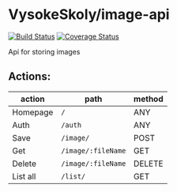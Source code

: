 VysokeSkoly/image-api
=====================

[![Build Status](https://travis-ci.org/vysokeskoly/image-api.svg?branch=master)](https://travis-ci.org/vysokeskoly/image-api)
[![Coverage Status](https://coveralls.io/repos/github/vysokeskoly/image-api/badge.svg?branch=master)](https://coveralls.io/github/vysokeskoly/image-api?branch=master)

Api for storing images

## Actions:
| action    | path                  | method    |
| ---       | ---                   | ---       |
| Homepage  | `/`                   | ANY       |
| Auth      | `/auth`               | ANY       |
| Save      | `/image/`             | POST      |
| Get       | `/image/:fileName`    | GET       |
| Delete    | `/image/:fileName`    | DELETE    |
| List all  | `/list/`              | GET       |

